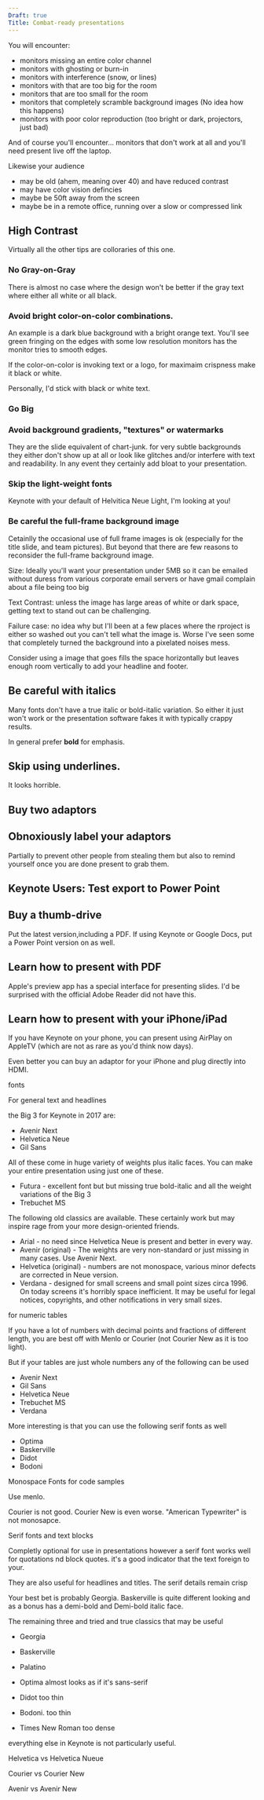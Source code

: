 ```yaml
---
Draft: true
Title: Combat-ready presentations
---
```


You will encounter:

* monitors missing an entire color channel
* monitors with ghosting or burn-in
* monitors with interference (snow, or lines)
* monitors with that are too big for the room
* monitors that are too small for the room
* monitors that completely scramble background images
 (No idea how this happens)
* monitors with poor color reproduction (too bright or dark, projectors, just bad)

And of course you'll encounter... monitors that don't work at all and you'll need present live off the laptop.

Likewise your audience

* may be old (ahem, meaning over 40) and have reduced contrast
* may have color vision defincies
* maybe be 50ft away from the screen
* maybe be in a remote office,  running over a slow or compressed link

## High Contrast

Virtually all the other tips are colloraries of this one.

### No Gray-on-Gray

There is almost no case where the design won't be better if the gray text where either all white or all black.

### Avoid bright color-on-color combinations.

An example is a dark blue background with a bright orange text.  You'll see green fringing on the edges with some low resolution monitors has the monitor tries to smooth edges.

If the color-on-color is invoking text or a logo, for maximaim crispness make it black or white.

Personally, I'd stick with black or white text.

### Go Big

### Avoid background gradients, "textures" or watermarks 

They are the slide equivalent of chart-junk.  for very subtle backgrounds they either don't show up at all or look like glitches and/or interfere with text and readability.  In any event they certainly add bloat to your presentation.

### Skip the light-weight fonts

Keynote with your default of  Helvitica Neue Light, I'm looking at you!

### Be careful the full-frame background image

Cetainlly the occasional use of full frame images is ok (especially for the title slide, and team pictures).   But beyond that there are few reasons to reconsider the full-frame background image.  

Size: Ideally you'll want your presentation under 5MB so it can be emailed without duress from various corporate email servers or have gmail complain about a file being too big

Text Contrast:  unless the image has large areas of white or dark space, getting text to stand out can be challenging.

Failure case:  no idea why but I'll been at a few places where the rproject is either so washed out you can't tell what the image is.  Worse I've seen some that completely  turned the background  into a pixelated noises mess.

Consider using a image that goes fills the space horizontally but leaves enough room vertically to add your headline and footer.  


## Be careful with italics

Many fonts don't have a true italic or bold-italic variation.  So either it just won't work or the presentation software fakes it with typically crappy results.

In general prefer **bold** for emphasis.

## Skip using underlines.

It looks horrible.

## Buy two adaptors

## Obnoxiously label your adaptors

Partially to prevent other people from stealing them but also to remind yourself once you are done present to grab them.

## Keynote Users: Test export to Power Point


## Buy a thumb-drive

Put the latest version,including a PDF.
If using Keynote or Google Docs, put a Power Point version on as well.

## Learn how to present with PDF

Apple's preview app has a special interface for presenting slides.  I'd be surprised with the official Adobe Reader did not have this.

## Learn how to present with your iPhone/iPad

If you have Keynote on your phone, you can present using AirPlay on AppleTV (which are not as rare as you'd think now days).

Even better you can buy an adaptor for your iPhone and plug directly into HDMI.


fonts

For general text and headlines

the Big 3 for Keynote in 2017 are:

* Avenir Next
* Helvetica Neue
* Gil Sans

All of these come in huge variety of weights plus italic faces.  You can make your entire presentation using just one of these.

* Futura - excellent font but but missing true bold-italic and all the weight variations of the Big 3
* Trebuchet MS

The following old classics are available.  These certainly work but may inspire rage from your more design-oriented friends.

* Arial - no need since Helvetica Neue is present and better in every way.
* Avenir (original) - The weights are very non-standard or just missing in many cases.  Use Avenir Next.
* Helvetica (original) - numbers are not monospace, various minor defects are corrected in Neue version.
* Verdana - designed for small screens and small point sizes circa 1996.  On today screens it's horribly space inefficient.   It may be useful for legal notices, copyrights, and other notifications in very small sizes.

for numeric tables

If you have a lot of numbers with decimal points and fractions of different length, you are best off with Menlo or Courier (not Courier New as it is too light).

But if your tables are just whole numbers any of the following can be used 

* Avenir Next
* Gil Sans
* Helvetica Neue
* Trebuchet MS
* Verdana



More interesting is that you can use the following serif fonts as well

* Optima
* Baskerville
* Didot
* Bodoni

Monospace Fonts for code samples

Use menlo.  

Courier is not good. Courier New is even worse.  "American Typewriter" is not monosapce.

Serif fonts and text blocks

Completly optional for use in presentations however a serif font works well for quotations nd block quotes.  it's a good indicator that the text foreign to your.

They are also useful for headlines and titles.  The serif details remain crisp 

Your best bet is probably Georgia. Baskerville is quite different looking and as a bonus has a demi-bold and Demi-bold italic face.

The remaining three and tried and true classics that may be useful

* Georgia

* Baskerville
* Palatino


* Optima almost looks as if it's sans-serif
* Didot too thin
* Bodoni. too thin

* Times New Roman too dense


everything else in Keynote is not particularly useful.


Helvetica vs Helvetica Nueue

Courier vs Courier New

Avenir vs Avenir New